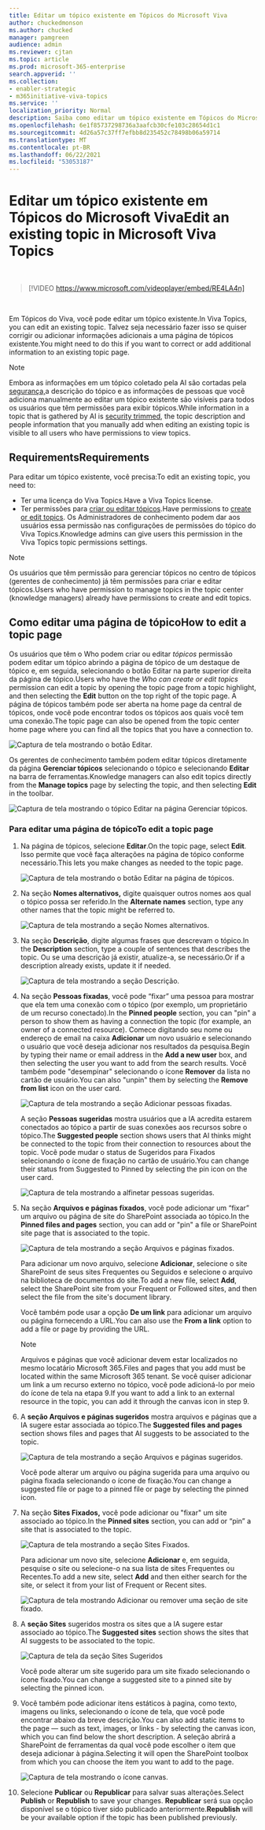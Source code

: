 ```yaml
---
title: Editar um tópico existente em Tópicos do Microsoft Viva
author: chuckedmonson
ms.author: chucked
manager: pamgreen
audience: admin
ms.reviewer: cjtan
ms.topic: article
ms.prod: microsoft-365-enterprise
search.appverid: ''
ms.collection:
- enabler-strategic
- m365initiative-viva-topics
ms.service: ''
localization_priority: Normal
description: Saiba como editar um tópico existente em Tópicos do Microsoft Viva.
ms.openlocfilehash: 6e1f85737298736a3aafcb30cfe103c28654d1c1
ms.sourcegitcommit: 4d26a57c37ff7efbb8d235452c78498b06a59714
ms.translationtype: MT
ms.contentlocale: pt-BR
ms.lasthandoff: 06/22/2021
ms.locfileid: "53053187"
---
```

# <a name="edit-an-existing-topic-in-microsoft-viva-topics"></a><span data-ttu-id="875ce-103">Editar um tópico existente em Tópicos do Microsoft Viva</span><span class="sxs-lookup"><span data-stu-id="875ce-103">Edit an existing topic in Microsoft Viva Topics</span></span> 

</br>

> [!VIDEO https://www.microsoft.com/videoplayer/embed/RE4LA4n]  

</br>

<span data-ttu-id="875ce-104">Em Tópicos do Viva, você pode editar um tópico existente.</span><span class="sxs-lookup"><span data-stu-id="875ce-104">In Viva Topics, you can edit an existing topic.</span></span> <span data-ttu-id="875ce-105">Talvez seja necessário fazer isso se quiser corrigir ou adicionar informações adicionais a uma página de tópicos existente.</span><span class="sxs-lookup"><span data-stu-id="875ce-105">You might need to do this if you want to correct or add additional information to an existing topic page.</span></span> 

> [!Note] 
> <span data-ttu-id="875ce-106">Embora as informações em um tópico coletado pela AI são cortadas pela [segurança,](topic-experiences-security-trimming.md)a descrição do tópico e as informações de pessoas que você adiciona manualmente ao editar um tópico existente são visíveis para todos os usuários que têm permissões para exibir tópicos.</span><span class="sxs-lookup"><span data-stu-id="875ce-106">While information in a topic that is gathered by AI is [security trimmed](topic-experiences-security-trimming.md), the topic description and people information that you manually add when editing an existing topic is visible to all users who have permissions to view topics.</span></span> 

## <a name="requirements"></a><span data-ttu-id="875ce-107">Requirements</span><span class="sxs-lookup"><span data-stu-id="875ce-107">Requirements</span></span>

<span data-ttu-id="875ce-108">Para editar um tópico existente, você precisa:</span><span class="sxs-lookup"><span data-stu-id="875ce-108">To edit an existing topic, you need to:</span></span>
- <span data-ttu-id="875ce-109">Ter uma licença do Viva Topics.</span><span class="sxs-lookup"><span data-stu-id="875ce-109">Have a Viva Topics license.</span></span>
- <span data-ttu-id="875ce-110">Ter permissões para [criar ou editar tópicos](./topic-experiences-user-permissions.md).</span><span class="sxs-lookup"><span data-stu-id="875ce-110">Have permissions to [create or edit topics](./topic-experiences-user-permissions.md).</span></span> <span data-ttu-id="875ce-111">Os Administradores de conhecimento podem dar aos usuários essa permissão nas configurações de permissões do tópico do Viva Topics.</span><span class="sxs-lookup"><span data-stu-id="875ce-111">Knowledge admins can give users this permission in the Viva Topics topic permissions settings.</span></span> 

> [!Note] 
> <span data-ttu-id="875ce-112">Os usuários que têm permissão para gerenciar tópicos no centro de tópicos (gerentes de conhecimento) já têm permissões para criar e editar tópicos.</span><span class="sxs-lookup"><span data-stu-id="875ce-112">Users who have permission to manage topics in the topic center (knowledge managers) already have permissions to create and edit topics.</span></span>

## <a name="how-to-edit-a-topic-page"></a><span data-ttu-id="875ce-113">Como editar uma página de tópico</span><span class="sxs-lookup"><span data-stu-id="875ce-113">How to edit a topic page</span></span>

<span data-ttu-id="875ce-114">Os usuários que têm o Who podem criar ou editar *tópicos* permissão podem editar um tópico  abrindo a página de tópico de um destaque de tópico e, em seguida, selecionando o botão Editar na parte superior direita da página de tópico.</span><span class="sxs-lookup"><span data-stu-id="875ce-114">Users who have the *Who can create or edit topics* permission can edit a topic by opening the topic page from a topic highlight, and then selecting the **Edit** button on the top right of the topic page.</span></span> <span data-ttu-id="875ce-115">A página de tópicos também pode ser aberta na home page da central de tópicos, onde você pode encontrar todos os tópicos aos quais você tem uma conexão.</span><span class="sxs-lookup"><span data-stu-id="875ce-115">The topic page can also be opened from the topic center home page where you can find all the topics that you have a connection to.</span></span>

   ![Captura de tela mostrando o botão Editar.](../media/knowledge-management/edit-button.png) </br> 

<span data-ttu-id="875ce-117">Os gerentes de conhecimento também podem editar tópicos diretamente da página **Gerenciar tópicos** selecionando o tópico e selecionando **Editar** na barra de ferramentas.</span><span class="sxs-lookup"><span data-stu-id="875ce-117">Knowledge managers can also edit topics directly from the **Manage topics** page by selecting the topic, and then selecting **Edit** in the toolbar.</span></span>

   ![Captura de tela mostrando o tópico Editar na página Gerenciar tópicos.](../media/knowledge-management/manage-topics-edit.png)

### <a name="to-edit-a-topic-page"></a><span data-ttu-id="875ce-119">Para editar uma página de tópico</span><span class="sxs-lookup"><span data-stu-id="875ce-119">To edit a topic page</span></span>

1. <span data-ttu-id="875ce-120">Na página de tópicos, selecione **Editar**.</span><span class="sxs-lookup"><span data-stu-id="875ce-120">On the topic page, select **Edit**.</span></span> <span data-ttu-id="875ce-121">Isso permite que você faça alterações na página de tópico conforme necessário.</span><span class="sxs-lookup"><span data-stu-id="875ce-121">This lets you make changes as needed to the topic page.</span></span>

   ![Captura de tela mostrando o botão Editar na página de tópicos.](../media/knowledge-management/topic-page-edit.png)  


2. <span data-ttu-id="875ce-123">Na seção **Nomes alternativos,** digite quaisquer outros nomes aos qual o tópico possa ser referido.</span><span class="sxs-lookup"><span data-stu-id="875ce-123">In the **Alternate names** section, type any other names that the topic might be referred to.</span></span> 

    ![Captura de tela mostrando a seção Nomes alternativos.](../media/knowledge-management/alt-names.png)

3. <span data-ttu-id="875ce-125">Na seção **Descrição**, digite algumas frases que descrevam o tópico.</span><span class="sxs-lookup"><span data-stu-id="875ce-125">In the **Description** section, type a couple of sentences that describes the topic.</span></span> <span data-ttu-id="875ce-126">Ou se uma descrição já existir, atualize-a, se necessário.</span><span class="sxs-lookup"><span data-stu-id="875ce-126">Or if a description already exists, update it if needed.</span></span>

    ![Captura de tela mostrando a seção Descrição.](../media/knowledge-management/description.png)</br>

4. <span data-ttu-id="875ce-128">Na seção **Pessoas fixadas**, você pode “fixar” uma pessoa para mostrar que ela tem uma conexão com o tópico (por exemplo, um proprietário de um recurso conectado).</span><span class="sxs-lookup"><span data-stu-id="875ce-128">In the **Pinned people** section, you can "pin" a person to show them as having a connection the topic (for example, an owner of a connected resource).</span></span> <span data-ttu-id="875ce-129">Comece digitando seu nome ou endereço de email na caixa **Adicionar** um novo usuário e selecionando o usuário que você deseja adicionar nos resultados da pesquisa.</span><span class="sxs-lookup"><span data-stu-id="875ce-129">Begin by typing their name or email address in the **Add a new user** box, and then selecting the user you want to add from the search results.</span></span> <span data-ttu-id="875ce-130">Você também pode "desempinar" selecionando o ícone **Remover** da lista no cartão de usuário.</span><span class="sxs-lookup"><span data-stu-id="875ce-130">You can also "unpin" them by selecting the **Remove from list** icon on the user card.</span></span>
 
    ![Captura de tela mostrando a seção Adicionar pessoas fixadas.](../media/knowledge-management/pinned-people.png)</br>

    <span data-ttu-id="875ce-132">A seção **Pessoas sugeridas** mostra usuários que a IA acredita estarem conectados ao tópico a partir de suas conexões aos recursos sobre o tópico.</span><span class="sxs-lookup"><span data-stu-id="875ce-132">The **Suggested people** section shows users that AI thinks might be connected to the topic from their connection to resources about the topic.</span></span> <span data-ttu-id="875ce-133">Você pode mudar o status de Sugeridos para Fixados selecionando o ícone de fixação no cartão de usuário.</span><span class="sxs-lookup"><span data-stu-id="875ce-133">You can change their status from Suggested to Pinned by selecting the pin icon on the user card.</span></span>

   ![Captura de tela mostrando a alfinetar pessoas sugeridas.](../media/knowledge-management/suggested-people.png)

5. <span data-ttu-id="875ce-135">Na seção **Arquivos e páginas fixados**, você pode adicionar um “fixar” um arquivo ou página de site do SharePoint associada ao tópico.</span><span class="sxs-lookup"><span data-stu-id="875ce-135">In the **Pinned files and pages** section, you can add or "pin" a file or SharePoint site page that is associated to the topic.</span></span>

   ![Captura de tela mostrando a seção Arquivos e páginas fixados.](../media/knowledge-management/pinned-files-and-pages.png)
 
    <span data-ttu-id="875ce-137">Para adicionar um novo arquivo, selecione **Adicionar**, selecione o site SharePoint de seus sites Frequentes ou Seguidos e selecione o arquivo na biblioteca de documentos do site.</span><span class="sxs-lookup"><span data-stu-id="875ce-137">To add a new file, select **Add**, select the SharePoint site from your Frequent or Followed sites, and then select the file from the site's document library.</span></span>

    <span data-ttu-id="875ce-138">Você também pode usar a opção **De um link** para adicionar um arquivo ou página fornecendo a URL.</span><span class="sxs-lookup"><span data-stu-id="875ce-138">You can also use the **From a link** option to add a file or page by providing the URL.</span></span> 

   > [!Note] 
   > <span data-ttu-id="875ce-139">Arquivos e páginas que você adicionar devem estar localizados no mesmo locatário Microsoft 365.</span><span class="sxs-lookup"><span data-stu-id="875ce-139">Files and pages that you add must be located within the same Microsoft 365 tenant.</span></span> <span data-ttu-id="875ce-140">Se você quiser adicionar um link a um recurso externo no tópico, você pode adicioná-lo por meio do ícone de tela na etapa 9.</span><span class="sxs-lookup"><span data-stu-id="875ce-140">If you want to add a link to an external resource in the topic, you can add it through the canvas icon in step 9.</span></span>

6. <span data-ttu-id="875ce-141">A **seção Arquivos e páginas sugeridos** mostra arquivos e páginas que a IA sugere estar associada ao tópico.</span><span class="sxs-lookup"><span data-stu-id="875ce-141">The **Suggested files and pages** section shows files and pages that AI suggests to be associated to the topic.</span></span>

   ![Captura de tela mostrando a seção Arquivos e páginas sugeridos.](../media/knowledge-management/suggested-files-and-pages.png)

    <span data-ttu-id="875ce-143">Você pode alterar um arquivo ou página sugerida para uma arquivo ou página fixada selecionando o ícone de fixação.</span><span class="sxs-lookup"><span data-stu-id="875ce-143">You can change a suggested file or page to a pinned file or page by selecting the pinned icon.</span></span>

7.  <span data-ttu-id="875ce-144">Na seção **Sites Fixados,** você pode adicionar ou "fixar" um site associado ao tópico.</span><span class="sxs-lookup"><span data-stu-id="875ce-144">In the **Pinned sites** section, you can add or “pin” a site that is associated to the topic.</span></span> 

    ![Captura de tela mostrando a seção Sites Fixados.](../media/knowledge-management/pinned-sites-section.png)

    <span data-ttu-id="875ce-146">Para adicionar um novo site, selecione **Adicionar** e, em seguida, pesquise o site ou selecione-o na sua lista de sites Frequentes ou Recentes.</span><span class="sxs-lookup"><span data-stu-id="875ce-146">To add a new site, select **Add** and then either search for the site, or select it from your list of Frequent or Recent sites.</span></span>
    
    ![Captura de tela mostrando Adicionar ou remover uma seção de site fixado.](../media/knowledge-management/add-or-remove-pinned-sites.png)

8. <span data-ttu-id="875ce-148">A **seção Sites** sugeridos mostra os sites que a IA sugere estar associado ao tópico.</span><span class="sxs-lookup"><span data-stu-id="875ce-148">The **Suggested sites** section shows the sites that AI suggests to be associated to the topic.</span></span> 

   ![Captura de tela da seção Sites Sugeridos](../media/knowledge-management/suggested-sites-section.png)  

    <span data-ttu-id="875ce-150">Você pode alterar um site sugerido para um site fixado selecionando o ícone fixado.</span><span class="sxs-lookup"><span data-stu-id="875ce-150">You can change a suggested site to a pinned site by selecting the pinned icon.</span></span>


<!---

7.  The <b>Related sites</b> section shows sites that have information about the topic. 

    ![Related sites section](../media/knowledge-management/related-sites.png)</br>

    You can add a related site by selecting <b>Add</b> and then either searching for the site, or selecting it from your list of Frequent or Recent sites.</br>
    
    ![Select a site](../media/knowledge-management/sites.png)</br>

8. The <b>Related topics</b> section shows connections that exists between topics. You can add a connection to a different topic by selecting the <b>Connect to a related topic</b> button, and then typing the name of the related topic, and selecting it from the search results. 

   ![Related topics section](../media/knowledge-management/related-topic.png)</br>  

    You can then give a description of how the topics are related, and select <b>Update</b>.</br>

   ![Related topics description](../media/knowledge-management/related-topics-update.png)</br> 

   The related topic you added will display as a connected topic.

   ![Related topics connected](../media/knowledge-management/related-topics-final.png)</br> 

   To remove a related topic, select the topic you want to remove, then select the <b>Remove topic</b> icon.</br>
 
   ![Remove related topic](../media/knowledge-management/remove-related.png)</br>  

   Then select <b>Remove</b>.</br>

   ![Confirm remove](../media/knowledge-management/remove-related-confirm.png)</br> 

--->

9. <span data-ttu-id="875ce-151">Você também pode adicionar itens estáticos à pagina, como texto, imagens ou links, selecionando o ícone de tela, que você pode encontrar abaixo da breve descrição.</span><span class="sxs-lookup"><span data-stu-id="875ce-151">You can also add static items to the page — such as text, images, or links - by selecting the canvas icon, which you can find below the short description.</span></span> <span data-ttu-id="875ce-152">A seleção abrirá a SharePoint de ferramentas da qual você pode escolher o item que deseja adicionar à página.</span><span class="sxs-lookup"><span data-stu-id="875ce-152">Selecting it will open the SharePoint toolbox from which you can choose the item you want to add to the page.</span></span>

   ![Captura de tela mostrando o ícone canvas.](../media/knowledge-management/webpart-library.png)


10. <span data-ttu-id="875ce-154">Selecione **Publicar** ou **Republicar** para salvar suas alterações.</span><span class="sxs-lookup"><span data-stu-id="875ce-154">Select **Publish** or **Republish** to save your changes.</span></span> <span data-ttu-id="875ce-155">**Republicar** será sua opção disponível se o tópico tiver sido publicado anteriormente.</span><span class="sxs-lookup"><span data-stu-id="875ce-155">**Republish** will be your available option if the topic has been published previously.</span></span>





